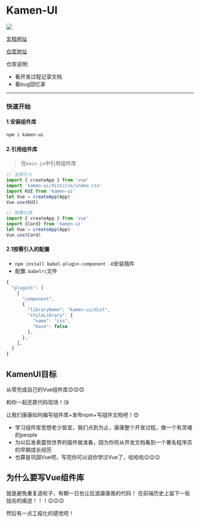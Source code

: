 <!--
 * @Author: 41
 * @Date: 2022-05-02 20:27:48
 * @LastEditors: 41
 * @LastEditTime: 2022-05-06 10:11:57
 * @Description: 
-->
# Kamen-UI
![](https://img.shields.io/badge/npm-0.1.1-orange)

[文档地址](https://kamenrider41.github.io/KamenUI-docs/)

[仓库地址](https://github.com/KamenRider41/KamenUI)

仓库说明:
- 看开发过程记录文档
- 看bug回忆录
***
### 快速开始
#### 1.安装组件库
```bash
npm i kamen-ui
```
#### 2.引用组件库
> 在`main.js`中引用组件库
```js
// 全部引入
import { createApp } from 'vue'
import 'kamen-ui/dist/css/index.css'
import KUI from 'kamen-ui'
let Vue = createApp(App)
Vue.use(KUI)

// 按需引用
import { createApp } from 'vue'
import {Card} from 'kamen-ui'
let Vue = createApp(App)
Vue.use(Card)
```
#### 2.1按需引入的配置
- `npm install babel-plugin-component -D`安装插件
- 配置`.babelrc`文件
```js
{
  "plugins": [
    [
      "component",
      {
        "libraryName": "kamen-ui/dist",
        "styleLibrary": {
          "name": "css",
          "base": false
        },
      },
    ],
  ]
}
```

## KamenUI目标
从零完成自己的Vue组件库:blush::blush::blush:

和你一起还原代码现场！:kissing_heart:

让我们康康如何编写组件库+发布npm+写组件文档吧！:heart_eyes:

- 学习组件库思想老少皆宜，我们点到为止，康康整个开发过程，做一个有灵魂的people
- 为以后发表震惊世界的插件做准备，因为你将从开发文档看到一个著名程序员的早期成长经历
- 也算是巩固Vue吧，写完你可以说你学过Vue了，哈哈哈:wink::wink::wink:

## 为什么要写Vue组件库
就是避免重复造轮子，有朝一日也让后浪康康我的代码！
在前端历史上留下一些拙劣的痕迹！！！:wink::wink::wink:

然后有一点工程化的感觉吧！
